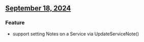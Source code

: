 ## [September 18, 2024](https://github.com/OpsLevel/opslevel-go/compare/v2024.9.3...v2024.9.18)
### Feature
* support setting Notes on a Service via UpdateServiceNote()
